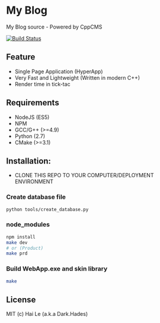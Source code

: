 # My Blog

My Blog source - Powered by CppCMS

[![Build Status](https://travis-ci.org/HadesD/CppCMS.svg?branch=master)](https://travis-ci.org/HadesD/CppCMS)

## Feature

- Single Page Application (HyperApp)
- Very Fast and Lightweight (Written in modern C++)
- Render time in tick-tac

## Requirements

- NodeJS (ES5)
- NPM
- GCC/G++ (>=4.9)
- Python (2.7)
- CMake (>=3.1)

## Installation:

- CLONE THIS REPO TO YOUR COMPUTER/DEPLOYMENT ENVIRONMENT

### Create database file

```sh
python tools/create_database.py
```

### node_modules

```sh
npm install
make dev
# or (Product)
make prd
```

### Build WebApp.exe and skin library

```sh
make
```

## License

MIT
(c) Hai Le (a.k.a Dark.Hades)

